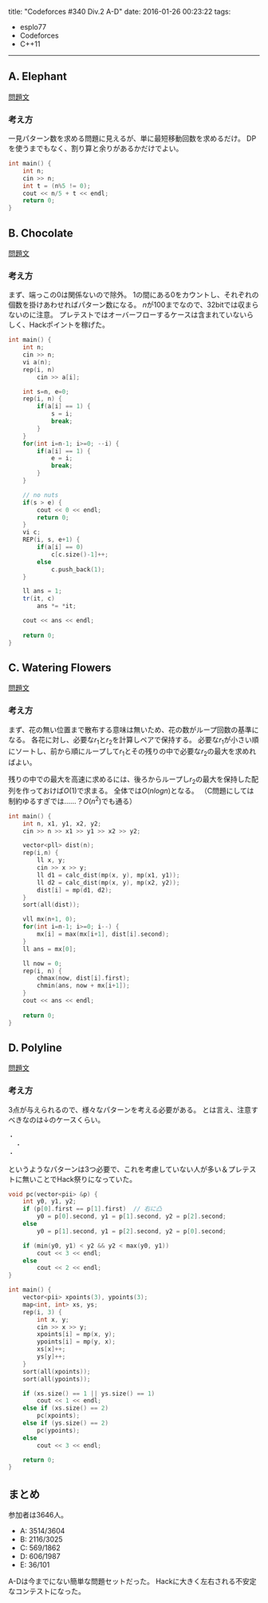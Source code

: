 title: "Codeforces #340 Div.2 A-D"
date: 2016-01-26 00:23:22
tags:
- esplo77
- Codeforces
- C++11
---

## A. Elephant
[問題文](http://codeforces.com/contest/617/problem/A)

### 考え方
一見パターン数を求める問題に見えるが、単に最短移動回数を求めるだけ。
DPを使うまでもなく、割り算と余りがあるかだけでよい。

```C++
int main() {
    int n;
    cin >> n;
    int t = (n%5 != 0);
    cout << n/5 + t << endl;
    return 0;
}
```

## B. Chocolate
[問題文](http://codeforces.com/contest/617/problem/B)

### 考え方
まず、端っこの0は関係ないので除外。
1の間にある0をカウントし、それぞれの個数を掛けあわせればパターン数になる。
$n$が100までなので、32bitでは収まらないのに注意。
プレテストではオーバーフローするケースは含まれていないらしく、Hackポイントを稼げた。

```C++
int main() {
	int n;
	cin >> n;
	vi a(n);
    rep(i, n)
        cin >> a[i];

    int s=n, e=0;
    rep(i, n) {
        if(a[i] == 1) {
            s = i;
            break;
        }
    }
    for(int i=n-1; i>=0; --i) {
        if(a[i] == 1) {
            e = i;
            break;
        }
    }

    // no nuts
    if(s > e) {
        cout << 0 << endl;
        return 0;
    }
    vi c;
    REP(i, s, e+1) {
        if(a[i] == 0)
            c[c.size()-1]++;
        else
            c.push_back(1);
    }

    ll ans = 1;
    tr(it, c)
        ans *= *it;

    cout << ans << endl;
	
    return 0;
}
```

## C. Watering Flowers
[問題文](http://codeforces.com/contest/617/problem/C)

### 考え方
まず、花の無い位置まで散布する意味は無いため、花の数がループ回数の基準になる。
各花に対し、必要な$r_1$と$r_2$を計算しペアで保持する。
必要な$r_1$が小さい順にソートし、前から順にループして$r_1$とその残りの中で必要な$r_2$の最大を求めればよい。

残りの中での最大を高速に求めるには、後ろからループし$r_2$の最大を保持した配列を作っておけば$O(1)$で求まる。
全体では$O(nlogn)$となる。
（C問題にしては制約ゆるすぎでは……？$O(n^2)$でも通る）

```C++
int main() {
	int n, x1, y1, x2, y2;
	cin >> n >> x1 >> y1 >> x2 >> y2;

    vector<pll> dist(n);
    rep(i,n) {
        ll x, y;
        cin >> x >> y;
        ll d1 = calc_dist(mp(x, y), mp(x1, y1));
        ll d2 = calc_dist(mp(x, y), mp(x2, y2));
        dist[i] = mp(d1, d2);
    }
    sort(all(dist));

    vll mx(n+1, 0);
    for(int i=n-1; i>=0; i--) {
        mx[i] = max(mx[i+1], dist[i].second);
    }
    ll ans = mx[0];

    ll now = 0;
    rep(i, n) {
        chmax(now, dist[i].first);
        chmin(ans, now + mx[i+1]);
    }
    cout << ans << endl;
	
    return 0;
}
```

## D. Polyline
[問題文](http://codeforces.com/contest/617/problem/D)

### 考え方
3点が与えられるので、様々なパターンを考える必要がある。
とは言え、注意すべきなのは↓のケースくらい。
```
・
  ・
・
```
というようなパターンは3つ必要で、これを考慮していない人が多い＆プレテストに無いことでHack祭りになっていた。

```C++
void pc(vector<pii> &p) {
    int y0, y1, y2;
    if (p[0].first == p[1].first)  // 右に凸
        y0 = p[0].second, y1 = p[1].second, y2 = p[2].second;
    else
        y0 = p[1].second, y1 = p[2].second, y2 = p[0].second;

    if (min(y0, y1) < y2 && y2 < max(y0, y1))
        cout << 3 << endl;
    else
        cout << 2 << endl;
}

int main() {
    vector<pii> xpoints(3), ypoints(3);
    map<int, int> xs, ys;
    rep(i, 3) {
        int x, y;
        cin >> x >> y;
        xpoints[i] = mp(x, y);
        ypoints[i] = mp(y, x);
        xs[x]++;
        ys[y]++;
    }
    sort(all(xpoints));
    sort(all(ypoints));

    if (xs.size() == 1 || ys.size() == 1)
        cout << 1 << endl;
    else if (xs.size() == 2)
        pc(xpoints);
    else if (ys.size() == 2)
        pc(ypoints);
    else
        cout << 3 << endl;

    return 0;
}
```


## まとめ
参加者は3646人。

- A: 3514/3604
- B: 2116/3025
- C: 569/1862
- D: 606/1987
- E: 36/101

A-Dは今までにない簡単な問題セットだった。
Hackに大きく左右される不安定なコンテストになった。
